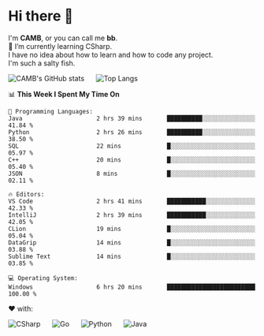 # Hi there 👋
<!--
**CAMB-dev/CAMB-dev** is a ✨ _special_ ✨ repository because its `README.md` (this file) appears on your GitHub profile.

Here are some ideas to get you started:

- 🔭 I’m currently working on ...
- 🌱 I’m currently learning ...
- 👯 I’m looking to collaborate on ...
- 🤔 I’m looking for help with ...
- 💬 Ask me about ...
- 📫 How to reach me: ...
- 😄 Pronouns: ...
- ⚡ Fun fact: ...
-->
 I'm **CAMB**, or you can call me **bb**.  
 🌱 I’m currently learning CSharp.  
 I have no idea about how to learn and how to code any project.  
 I'm such a salty fish.
 
 
![CAMB's GitHub stats](https://github-readme-stats.vercel.app/api?username=CAMB-dev&show_icons=true&theme=tokyonight)
&nbsp;&nbsp;&nbsp;&nbsp;
![Top Langs](https://github-readme-stats.vercel.app/api/top-langs/?username=CAMB-dev&langs_count=5&theme=tokyonight)


<!--START_SECTION:waka-->
📊 **This Week I Spent My Time On** 

```text
💬 Programming Languages: 
Java                     2 hrs 39 mins       ██████████░░░░░░░░░░░░░░░   41.84 % 
Python                   2 hrs 26 mins       ██████████░░░░░░░░░░░░░░░   38.50 % 
SQL                      22 mins             █░░░░░░░░░░░░░░░░░░░░░░░░   05.97 % 
C++                      20 mins             █░░░░░░░░░░░░░░░░░░░░░░░░   05.40 % 
JSON                     8 mins              █░░░░░░░░░░░░░░░░░░░░░░░░   02.11 % 

🔥 Editors: 
VS Code                  2 hrs 41 mins       ███████████░░░░░░░░░░░░░░   42.33 % 
IntelliJ                 2 hrs 39 mins       ███████████░░░░░░░░░░░░░░   42.05 % 
CLion                    19 mins             █░░░░░░░░░░░░░░░░░░░░░░░░   05.04 % 
DataGrip                 14 mins             █░░░░░░░░░░░░░░░░░░░░░░░░   03.88 % 
Sublime Text             14 mins             █░░░░░░░░░░░░░░░░░░░░░░░░   03.85 % 

💻 Operating System: 
Windows                  6 hrs 20 mins       █████████████████████████   100.00 % 
```


<!--END_SECTION:waka-->


❤ with:

![CSharp](https://img.shields.io/badge/CSharp-%23512BD4?style=for-the-badge&logo=.net)
&nbsp;&nbsp;&nbsp;&nbsp;
![Go](https://img.shields.io/badge/Go-000000?style=for-the-badge&logo=go)
&nbsp;&nbsp;&nbsp;&nbsp;
![Python](https://img.shields.io/badge/Python-000000?style=for-the-badge&logo=python)
&nbsp;&nbsp;&nbsp;&nbsp;
![Java](https://img.shields.io/badge/Java-964B00?style=for-the-badge&logo=openjdk)
